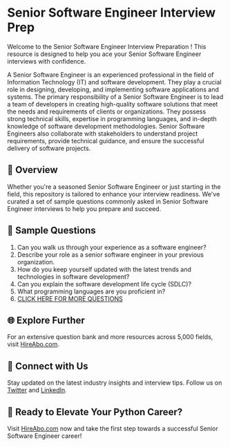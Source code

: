 # Senior Software Engineer Interview Prep

Welcome to the Senior Software Engineer Interview Preparation ! This resource is designed to help you ace your Senior Software Engineer interviews with confidence.

A Senior Software Engineer is an experienced professional in the field of Information Technology (IT) and software development. They play a crucial role in designing, developing, and implementing software applications and systems. The primary responsibility of a Senior Software Engineer is to lead a team of developers in creating high-quality software solutions that meet the needs and requirements of clients or organizations. They possess strong technical skills, expertise in programming languages, and in-depth knowledge of software development methodologies. Senior Software Engineers also collaborate with stakeholders to understand project requirements, provide technical guidance, and ensure the successful delivery of software projects.

## 🚀 Overview

Whether you're a seasoned Senior Software Engineer or just starting in the field, this repository is tailored to enhance your interview readiness. We've curated a set of sample questions commonly asked in Senior Software Engineer interviews to help you prepare and succeed.

## 📝 Sample Questions

1. Can you walk us through your experience as a software engineer?
2. Describe your role as a senior software engineer in your previous organization.
3. How do you keep yourself updated with the latest trends and technologies in software development?
4. Can you explain the software development life cycle (SDLC)?
5. What programming languages are you proficient in?
6. [CLICK HERE FOR MORE QUESTIONS](https://hireabo.com/job/0_0_3/Senior%20Software%20Engineer)

## 🌐 Explore Further

For an extensive question bank and more resources across 5,000 fields, visit [HireAbo.com](https://www.hireabo.com).

## 📱 Connect with Us

Stay updated on the latest industry insights and interview tips. Follow us on [Twitter](https://twitter.com/hireabo) and [LinkedIn](https://www.linkedin.com/in/hire-abo-3609972a8/).

## 🚀 Ready to Elevate Your Python Career?

Visit [HireAbo.com](https://www.hireabo.com) now and take the first step towards a successful Senior Software Engineer career!